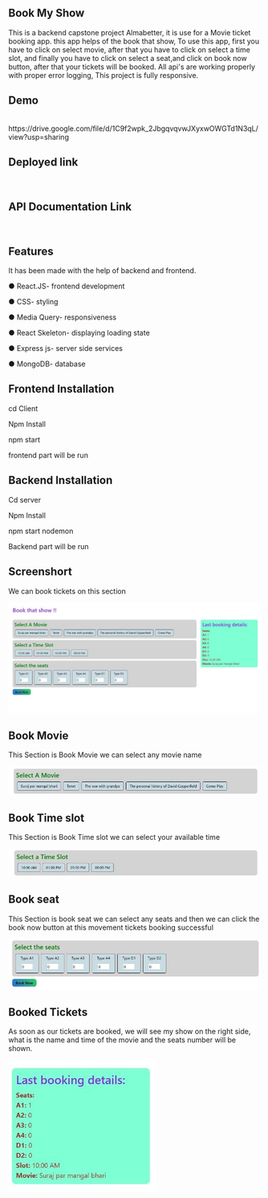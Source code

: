 <h2>Book My Show</h2>
<p>This is a backend capstone project Almabetter, 
    it is use for a Movie ticket booking app. 
    this app helps of the book that show, To use this app, 
    first you have to click on select movie, 
    after that you have to click on select a time slot,
    and finally you have to click on select a seat,and click on book now button, 
    after that your tickets will be booked. All api's are working properly with proper error logging, 
    This project is fully responsive.
</p>

  <h2>Demo</h2>
  <img src="https://drive.google.com/file/d/1C9f2wpk_2JbgqvqvwJXyxwOWGTd1N3qL/view?usp=sharing" alt="">
  <link>https://drive.google.com/file/d/1C9f2wpk_2JbgqvqvwJXyxwOWGTd1N3qL/view?usp=sharing</link>
   
  <h2>Deployed link</h2>
  <img src="https://bookmyshow-client1.onrender.com/" alt="">
  
  <h2>API Documentation Link</h2>
  <img src="https://documenter.getpostman.com/view/24770149/2s93Y3vg2t" alt="">

<h2>Features</h2>
It has been made with the help of backend and frontend.
<p>● React.JS- frontend development</p>
<p>● CSS- styling</p>
<p>● Media Query- responsiveness</p>
<p>● React Skeleton- displaying loading state</p>
<p>● Express js- server side services</p>
<p>● MongoDB- database</p>


<h2>Frontend Installation</h2>
  <p>cd Client</p>
  <p>Npm Install</p>
  <p>npm start </p>
  <p>frontend part will be run</p>

<h2>Backend Installation</h2>
 <p>Cd server</p>
 <p>Npm Install</p>
 <p>npm start nodemon</p>
 <p>Backend part will be run</p>

 <h2>Screenshort</h2>
<p>We can book tickets on this section</p>
<img src="Screenshort.jpg" alt="">

<h2>Book Movie</h2>
<p>This Section is Book Movie we can select any movie name</p>
<img src="Select Movie.jpg" alt="">

<h2>Book Time slot</h2>
<p>This Section is Book Time slot we can select your available time</p>
<img src="Select Time.jpg" alt="">

<h2>Book seat</h2>
<p>This Section is book seat we can select any seats and then we can click the book now button
    at this movement tickets booking successful</p>
<img src="Select seat.jpg" alt="">

<h2>Booked Tickets</h2>
<p>As soon as our tickets are booked, we will see my show on the right side, 
   what is the name and time of the movie and the seats number will be shown.</p>
<img src="last booking slot.jpg" alt="">
